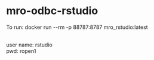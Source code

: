 # mro-odbc-rstudio
To run:
docker run --rm -p 88787:8787  mro_rstudio:latest 

\
user name: rstudio  \
pwd: ropen1
